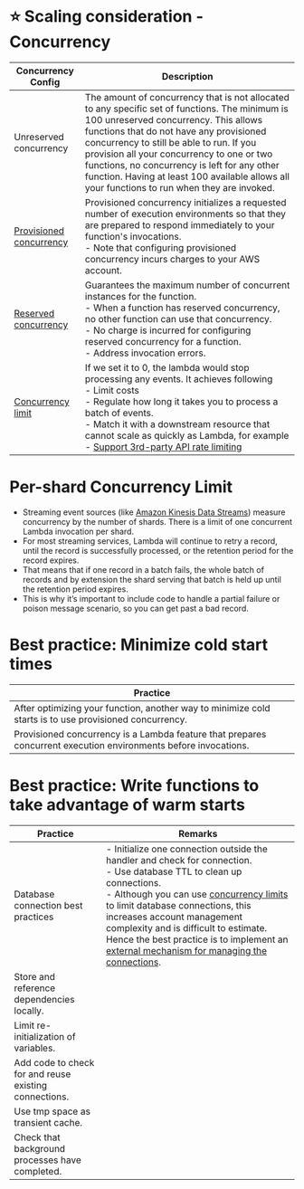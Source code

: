 # :star: Scaling consideration - Concurrency

| Concurrency Config                                                                                             | Description                                                                                                                                                                                                                                                                                                                                                                                                                  |
|----------------------------------------------------------------------------------------------------------------|------------------------------------------------------------------------------------------------------------------------------------------------------------------------------------------------------------------------------------------------------------------------------------------------------------------------------------------------------------------------------------------------------------------------------|
| Unreserved concurrency                                                                                         | The amount of concurrency that is not allocated to any specific set of functions. The minimum is 100 unreserved concurrency. This allows functions that do not have any provisioned concurrency to still be able to run. If you provision all your concurrency to one or two functions, no concurrency is left for any other function. Having at least 100 available allows all your functions to run when they are invoked. |
| [Provisioned concurrency](https://docs.aws.amazon.com/lambda/latest/dg/provisioned-concurrency.html)           | Provisioned concurrency initializes a requested number of execution environments so that they are prepared to respond immediately to your function's invocations. <br/>- Note that configuring provisioned concurrency incurs charges to your AWS account.                                                                                                                                                                   |
| [Reserved concurrency](https://docs.aws.amazon.com/lambda/latest/dg/configuration-concurrency.html)            | Guarantees the maximum number of concurrent instances for the function. <br/>- When a function has reserved concurrency, no other function can use that concurrency. <br/>- No charge is incurred for configuring reserved concurrency for a function.<br/>- Address invocation errors.                                                                                                                                      |
| [Concurrency limit](https://aws.amazon.com/premiumsupport/knowledge-center/lambda-concurrency-limit-increase/) | If we set it to 0, the lambda would stop processing any events. It achieves following<br/>- Limit costs<br/>- Regulate how long it takes you to process a batch of events.<br/>- Match it with a downstream resource that cannot scale as quickly as Lambda, for example - [Support 3rd-party API rate limiting](https://aws.amazon.com/blogs/architecture/rate-limiting-strategies-for-serverless-applications/)            |

# Per-shard Concurrency Limit
- Streaming event sources (like [Amazon Kinesis Data Streams](../../5_MessageBrokerServices/AmazonKinesis/Readme.md)) measure concurrency by the number of shards. There is a limit of one concurrent Lambda invocation per shard.
- For most streaming services, Lambda will continue to retry a record, until the record is successfully processed, or the retention period for the record expires. 
- That means that if one record in a batch fails, the whole batch of records and by extension the shard serving that batch is held up until the retention period expires. 
- This is why it’s important to include code to handle a partial failure or poison message scenario, so you can get past a bad record.

# Best practice: Minimize cold start times

| Practice                                                                                                        |
|-----------------------------------------------------------------------------------------------------------------|
| After optimizing your function, another way to minimize cold starts is to use provisioned concurrency.          |
| Provisioned concurrency is a Lambda feature that prepares concurrent execution environments before invocations. |

# Best practice: Write functions to take advantage of warm starts

| Practice                                              | Remarks                                                                                                                                                                                                                                                                                                                                                                                                                                                  |
|-------------------------------------------------------|----------------------------------------------------------------------------------------------------------------------------------------------------------------------------------------------------------------------------------------------------------------------------------------------------------------------------------------------------------------------------------------------------------------------------------------------------------|
| Database connection best practices                    | - Initialize one connection outside the handler and check for connection.<br/>- Use database TTL to clean up connections.<br/>- Although you can use [concurrency limits]() to limit database connections, this increases account management complexity and is difficult to estimate. Hence the best practice is to implement an [external mechanism for managing the connections](https://docs.aws.amazon.com/lambda/latest/dg/configuration-database.html). |
| Store and reference dependencies locally.             |                                                                                                                                                                                                                                                                                                                                                                                                                                                          |
| Limit re-initialization of variables.                 |                                                                                                                                                                                                                                                                                                                                                                                                                                                          |
| Add code to check for and reuse existing connections. |                                                                                                                                                                                                                                                                                                                                                                                                                                                          |
| Use tmp space as transient cache.                     |                                                                                                                                                                                                                                                                                                                                                                                                                                                          |
| Check that background processes have completed.       |                                                                                                                                                                                                                                                                                                                                                                                                                                                          |